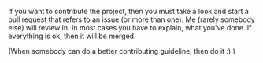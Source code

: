 If you want to contribute the project, then you must take a look and start a pull request 
that refers to an issue (or more than one). Me (rarely somebody else) will review in. In most
cases you have to explain, what you've done. If everything is ok, then it will be merged.

(When somebody can do a better contributing guideline, then do it :) )
